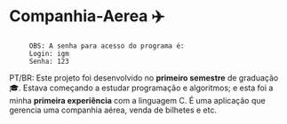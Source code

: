 # Companhia-Aerea :airplane:
~~~~~~~~~~~~~~~~~~~~~~~~~~~~~~~~~~~~~~~~~~~~~~~~~~~~~~~~~
     OBS: A senha para acesso do programa é: 
     Login: igm
     Senha: 123
~~~~~~~~~~~~~~~~~~~~~~~~~~~~~~~~~~~~~~~~~~~~~~~~~~~~~~~~~
PT/BR:
Este projeto foi desenvolvido no **primeiro semestre** de graduação :mortar_board:. Estava começando a estudar programação e algoritmos;
e esta foi a minha **primeira experiência** com a linguagem C. É uma aplicação que gerencia uma companhia aérea, venda de bilhetes e etc.
